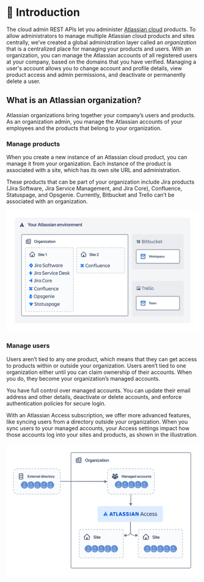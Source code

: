 # 🌌 Introduction

The cloud admin REST APIs let you administer [Atlassian cloud](https://developer.atlassian.com/cloud/) products. To allow administrators to manage multiple Atlassian cloud products and sites centrally, we’ve created a global administration layer called an _organization_ that is a centralized place for managing your products and users. With an organization, you can manage the Atlassian accounts of all registered users at your company, based on the domains that you have verified. Managing a user's account allows you to change account and profile details, view product access and admin permissions, and deactivate or permanently delete a user.

## What is an Atlassian organization?

Atlassian organizations bring together your company’s users and products. As an organization admin, you manage the Atlassian accounts of your employees and the products that belong to your organization.

### Manage products

When you create a new instance of an Atlassian cloud product, you can manage it from your organization. Each instance of the product is associated with a site, which has its own site URL and administration.&#x20;

These products that can be part of your organization include Jira products (Jira Software, Jira Service Management, and Jira Core), Confluence, Statuspage, and Opsgenie. Currently, Bitbucket and Trello can’t be associated with an organization.

![](<../.gitbook/assets/image (13) (1).png>)

### Manage users

Users aren’t tied to any one product, which means that they can get access to products within or outside your organization. Users aren’t tied to one organization either until you can claim ownership of their accounts. When you do, they become your organization’s managed accounts.

You have full control over managed accounts. You can update their email address and other details, deactivate or delete accounts, and enforce authentication policies for secure login.&#x20;

With an Atlassian Access subscription, we offer more advanced features, like syncing users from a directory outside your organization. When you sync users to your managed accounts, your Access settings impact how those accounts log into your sites and products, as shown in the illustration.

![](<../.gitbook/assets/image (14).png>)
